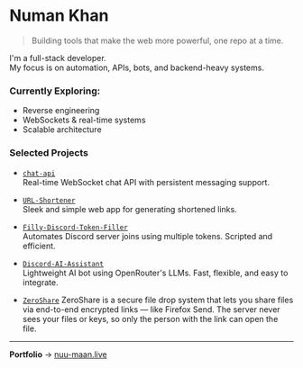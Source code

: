 # Numan Khan

> Building tools that make the web more powerful, one repo at a time.

I'm a full-stack developer.  
My focus is on automation, APIs, bots, and backend-heavy systems.

###  Currently Exploring:
- Reverse engineering
- WebSockets & real-time systems
- Scalable architecture

###  Selected Projects
- [`chat-api`](https://github.com/Nuu-maan/chat-api)  
  Real-time WebSocket chat API with persistent messaging support.

- [`URL-Shortener`](https://github.com/Nuu-maan/URL-Shortener)  
  Sleek and simple web app for generating shortened links.

- [`Filly-Discord-Token-Filler`](https://github.com/Nuu-maan/Filly-Discord-Token-Filler)  
  Automates Discord server joins using multiple tokens. Scripted and efficient.

- [`Discord-AI-Assistant`](https://github.com/Nuu-maan/Discord-AI-Assistant)  
  Lightweight AI bot using OpenRouter's LLMs. Fast, flexible, and easy to integrate.

 - [`ZeroShare`](https://github.com/Nuu-maan/ZeroShare)
    ZeroShare is a secure file drop system that lets you share files via end-to-end encrypted links — like Firefox Send. The server never sees your files or keys, so only the person with the link can open the file.

---

**Portfolio** → [nuu-maan.live](https://nuu-maan.live)  


